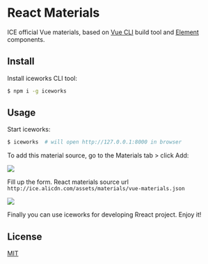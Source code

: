 # React Materials

ICE official Vue materials, based on [Vue CLI](https://cli.vuejs.org) build tool and [Element](https://element.eleme.io/#/zh-CN) components.

## Install

Install iceworks CLI tool:

```bash
$ npm i -g iceworks
```

## Usage

Start iceworks:

```bash
$ iceworks  # will open http://127.0.0.1:8000 in browser
```

To add this material source, go to the Materials tab > click Add:

![](https://img.alicdn.com/tfs/TB1o5j2bYr1gK0jSZR0XXbP8XXa-2872-1634.jpg)

Fill up the form. React materials source url `http://ice.alicdn.com/assets/materials/vue-materials.json`

![](https://img.alicdn.com/tfs/TB1btzWbWL7gK0jSZFBXXXZZpXa-1460-654.jpg)

Finally you can use iceworks for developing Rreact project. Enjoy it!

## License

[MIT](LICENSE)
